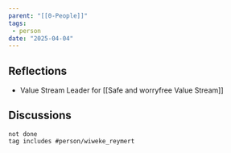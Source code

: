 ```yaml
---
parent: "[[0-People]]"
tags:
 - person
date: "2025-04-04"
---
```

## Reflections
* Value Stream Leader for [[Safe and worryfree Value Stream]]
## Discussions
```tasks
not done
tag includes #person/wiweke_reymert
```
